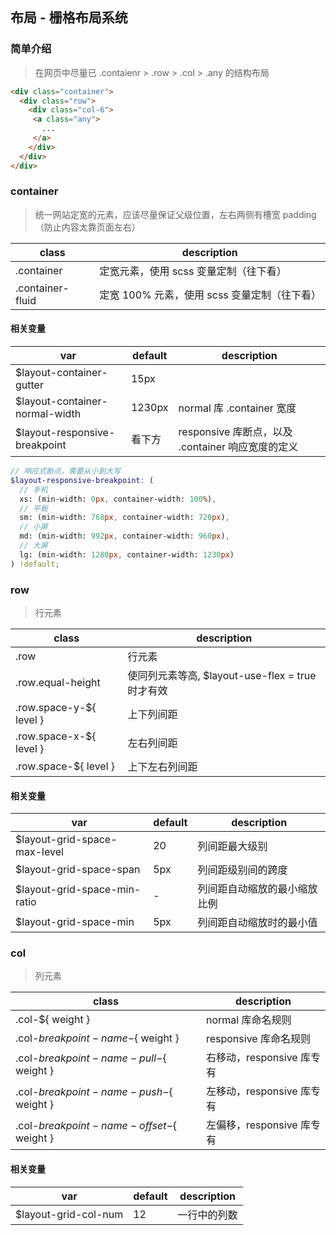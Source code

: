 ## 布局 - 栅格布局系统

### 简单介绍
> 在网页中尽量已 .contaienr > .row > .col > .any 的结构布局

```html
<div class="container">
  <div class="row">
    <div class="col-6">
     <a class="any">
       ...
     </a>
    </div>
  </div>
</div>
```
### container
> 统一网站定宽的元素，应该尽量保证父级位置，左右两侧有槽宽 padding（防止内容太靠页面左右）

 class           | description
 --------------- | --------------------------------
 .container       | 定宽元素，使用 scss 变量定制（往下看）
 .container-fluid | 定宽 100% 元素，使用 scss 变量定制（往下看）
 
#### 相关变量

 var                             | default | description
 ------------------------------- | ------- | --------------------------------
 $layout-container-gutter        | 15px    | 
 $layout-container-normal-width  | 1230px  | normal 库 .container 宽度
 $layout-responsive-breakpoint   | 看下方   | responsive 库断点，以及 .container 响应宽度的定义

```scss
// 响应式断点，需要从小到大写
$layout-responsive-breakpoint: (
  // 手机
  xs: (min-width: 0px, container-width: 100%),
  // 平板
  sm: (min-width: 768px, container-width: 720px),
  // 小屏
  md: (min-width: 992px, container-width: 960px),
  // 大屏
  lg: (min-width: 1280px, container-width: 1230px)
) !default;
```
 
 
### row
> 行元素

 class                   | description
 ----------------------- | --------------------------------
 .row                    | 行元素
 .row.equal-height       | 使同列元素等高, $layout-use-flex = true 时才有效
 .row.space-y-${ level } | 上下列间距
 .row.space-x-${ level } | 左右列间距
 .row.space-${ level }   | 上下左右列间距
 
 
#### 相关变量

 var                                 | default | description
 ----------------------------------- | ------- | --------------------------------
 $layout-grid-space-max-level        | 20      | 列间距最大级别
 $layout-grid-space-span             | 5px     | 列间距级别间的跨度
 $layout-grid-space-min-ratio        | -       | 列间距自动缩放的最小缩放比例
 $layout-grid-space-min              | 5px     | 列间距自动缩放时的最小值
 
 
### col
> 列元素

 class                                        | description
 -------------------------------------------- | --------------------------------
 .col-${ weight }                              | normal 库命名规则
 .col-${ breakpoint-name }-${ weight }         | responsive 库命名规则
 .col-${ breakpoint-name }-pull-${ weight }   | 右移动，responsive 库专有
 .col-${ breakpoint-name }-push-${ weight }   | 左移动，responsive 库专有
 .col-${ breakpoint-name }-offset-${ weight } | 左偏移，responsive 库专有
 
#### 相关变量

 var                         | default | description
 --------------------------- | ------- | --------------------------------
 $layout-grid-col-num        | 12      | 一行中的列数